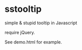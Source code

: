 sstooltip
=========

simple &amp; stupid tooltip in Javascript

require jQuery. 

See demo.html for example.